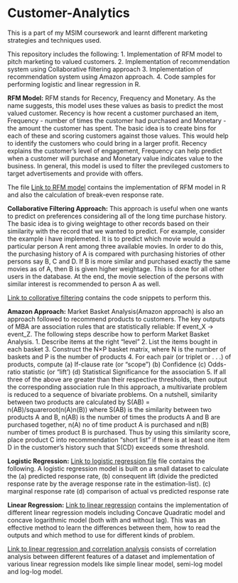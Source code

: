 # Customer-Analytics
This is a part of my MSIM coursework and learnt different marketing strategies and techniques used.

This repository includes the following:
    1. Implementation of RFM model to pitch marketing to valued customers. 
    2. Implementation of recommendation system using Collaborative filtering approach 
    3. Implementation of recommendation system using Amazon approach. 
    4. Code samples for performing logistic and linear regression in R.
    
    
**RFM Model:** 
RFM stands for Recency, Frequency and Monetary. As the name suggests, this model uses these values as basis to predict the most valued customer. Recency is how recent a customer purchased an item, Frequency - number of times the customer had purchased and Monetary - the amount the customer has spent. The basic idea is to create bins for each of these and scoring customers against those values. This would help to identify the customers who could bring in a larger profit. Recency explains the customer’s level of engagement,
Frequency can help predict when a customer will purchase and Monetary value indicates value to the business. In general, this model is used to filter the previleged customers to target advertisements and provide with offers. 

The file [Link to RFM model](RFM_Model_R.pdf) contains the implementation of RFM model in R and also the calculation of break-even response rate.

**Collaborative Filtering Approach:**
This approach is useful when one wants to predict on preferences considering all of the long time purchase history. The basic idea is to giving weightage to other records based on their similarity with the record that we wanted to predict. For example, consider the example i have implemeted. It is to predict which movie would a particular person A rent among three available movies. In order to do this, the purchasing history of A is compared with purchasing histories of other persons say B, C and D. If B is more similar and purchased exactly the same movies as of A, then B is given higher weightage. This is done for all other users in the database. At the end, the movie selection of the persons with similar interest is recommended to person A as well.

[Link to collorative filtering](Recommendation_collaboration_filtering.pdf) contains the code snippets to perform this.


**Amazon Approach:**
Market Basket Analysis(Amazon approach) is also an approach followed to recommend products to customers. The key outputs of MBA are association rules that are statistically reliable: If event_X → event_Z. The following steps describe how to perform Market Basket Analysis.
        1. Describe items at the right “level”
        2. List the items bought in each basket
        3. Construct the N×P basket matrix, where N is the number of baskets and P is the number of products
        4. For each pair (or triplet or . . .) of products, compute
              (a) If-clause rate (or “scope”)
              (b) Confidence
              (c) Odds-ratio statistic (or “lift’)
              (d) Statistical Significance for the association
        5. If all three of the above are greater than their respective thresholds, then output the corresponding association rule
In this approach, a multivariate problem is reduced to a sequence of bivariate problems. On a nutshell, similarity between two products are calculated by S(AB) = n(AB)/squareroot(n(A)n(B)) where S(AB) is the similarity between two products A and B, n(AB) is the number of times the products A and B are purchased together, n(A) no of time product A is purchased and n(B) number of times product B is purchased. Thus by using this similarity score, place product C into recommendation “short list” if there is at least one item D in the customer’s history such that S(CD) exceeds some threshold. 

**Logistic Regression:**
[Link to logistic regression file](LogisticModel_Prediction_R.rmd) file contains the following.
A logistic regression model is built on a small dataset to calculate the 
        (a) predicted response rate, 
        (b) consequent lift (divide the predicted response rate by the average response rate in the estimation-list). 
        (c) marginal response rate 
        (d) comparison of actual vs predicted response rate


**Linear Regression:**
[Link to linear regression](Regression_types_Admetrics.pdf) contains the implementation of different linear regression models including Concave Quadratic model and concave logarithmic model (both with and without lag). This was an effective method to learn the differences between them, how to read the outputs and which method to use for different kinds of problem.

[Link to linear regression and correlation analysis](Regression_correlation_analysis_2.pdf) consists of correlation analysis between different features of a dataset and implementation of various linear regression models like simple linear model, semi-log model and log-log model.



        
        



